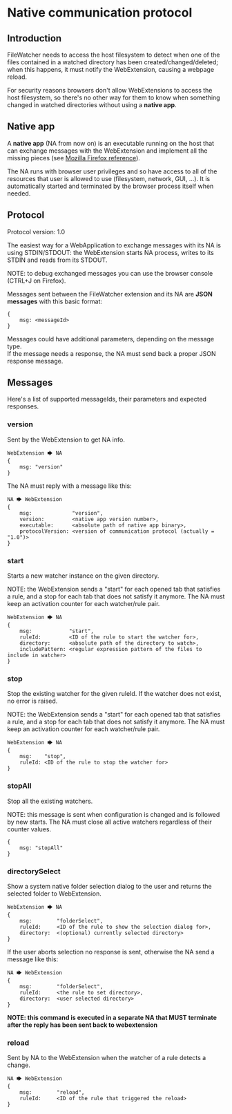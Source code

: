 # Native communication protocol

## Introduction

FileWatcher needs to access the host filesystem to detect when one of the files contained
in a watched directory has been created/changed/deleted;
when this happens, it must notify the WebExtension, causing a webpage reload.

For security reasons browsers don't allow WebExtensions to
access the host filesystem, so there's no other way for them to know when
something changed in watched directories without using a **native app**.

## Native app

A **native app** (NA from now on) is an executable running on the host that can
exchange messages with the WebExtension and implement all the missing pieces
(see [Mozilla Firefox reference](https://developer.mozilla.org/en-US/docs/Mozilla/Add-ons/WebExtensions/Native_messaging)).  

The NA runs with browser user privileges and so have access to all of the
resources that user is allowed to use (filesystem, network, GUI, ...).
It is automatically started and terminated by the browser process itself when needed.

## Protocol

Protocol version: 1.0

The easiest way for a WebApplication to exchange messages with its NA
is using STDIN/STDOUT: the WebExtension starts NA process, writes to its STDIN and
reads from its STDOUT.

NOTE: to debug exchanged messages you can use the browser console (CTRL+J on Firefox).

Messages sent between the FileWatcher extension and its NA are **JSON messages** with this basic format:
```
{
    msg: <messageId>
}
```
Messages could have additional parameters, depending on the message type.   
If the message needs a response, the NA must send back a proper JSON response message.

## Messages
Here's a list of supported messageIds, their parameters and expected responses.

### version
Sent by the WebExtension to get NA info.
 
```
WebExtension 🡆 NA
{
    msg: "version"
}
```

The NA must reply with a message like this:
```
NA 🡆 WebExtension
{
    msg:             "version",
    version:         <native app version number>,
    executable:      <absolute path of native app binary>,
    protocolVersion: <version of communication protocol (actually = "1.0")>
}
```

### start

Starts a new watcher instance on the given directory.

NOTE: the WebExtension sends a "start" for each opened tab that satisfies a rule, and
a stop for each tab that does not satisfy it anymore.
The NA must keep an activation counter for each watcher/rule pair.
```
WebExtension 🡆 NA
{
    msg:            "start",
    ruleId:         <ID of the rule to start the watcher for>,
    directory:      <absolute path of the directory to watch>,
    includePattern: <regular expression pattern of the files to include in watcher>
}
```

### stop

Stop the existing watcher for the given ruleId.
If the watcher does not exist, no error is raised.

NOTE: the WebExtension sends a "start" for each opened tab that satisfies a rule, and
a stop for each tab that does not satisfy it anymore.
The NA must keep an activation counter for each watcher/rule pair.
```
WebExtension 🡆 NA
{
    msg:    "stop",
    ruleId: <ID of the rule to stop the watcher for>
}
```


### stopAll

Stop all the existing watchers.

NOTE: this message is sent when configuration is changed and is followed by new starts.
The NA must close all active watchers regardless of their counter values.
```
{
    msg: "stopAll"
}
```

### directorySelect
  
Show a system native folder selection dialog to the user and returns
the selected folder to WebExtension.
```
WebExtension 🡆 NA
{
    msg:        "folderSelect",
    ruleId:     <ID of the rule to show the selection dialog for>,
    directory:  <(optional) currently selected directory>
}
```
If the user aborts selection no response is sent, otherwise the NA send a message like this:  
```
NA 🡆 WebExtension 
{
    msg:        "folderSelect",
    ruleId:     <the rule to set directory>,
    directory:  <user selected directory>
}
```

**NOTE: this command is executed in a separate NA that MUST terminate after the reply has been sent back to webextension**

### reload
Sent by NA to the WebExtension when the watcher of a rule detects a change.

```
NA 🡆 WebExtension 
{
    msg:        "reload",
    ruleId:     <ID of the rule that triggered the reload>
}
```

